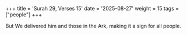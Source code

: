 +++
title = 'Surah 29, Verses 15'
date = '2025-08-27'
weight = 15
tags = ["people"]
+++

But We delivered him and those in the Ark, making it a sign for all people.